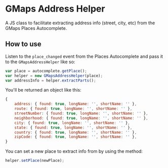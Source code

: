 # GMaps Address Helper
A JS class to facilitate extracting address info (street, city, etc) from the GMaps Places Autocomplete.

## How to use
Listen to the `place_changed` event from the Places Autocomplete and pass it to the `GMapsAddressHelper` like so:

```javascript
var place = autocomplete.getPlace();
var helper = new GMapsAddressHelper(place);
var addressInfo = helper.extractParts();
```

You'll be returned an object like this:

```javascript
{
    address: { found: true, longName: '', shortName: '' },
    route: { found: true, longName: '', shortName: '' },
    streetNumber: { found: true, longName: '', shortName: '' },
    neighborhood: { found: true, longName: '', shortName: '' },
    city: { found: true, longName: '', shortName: '' },
    state: { found: true, longName: '', shortName: '' },
    country: { found: true, longName: '', shortName: '' },
    zipCode: { found: true, longName: '', shortName: '' },
}
```

You can set a new place to extract info from by using the method:

```javascript
helper.setPlace(newPlace);
```
